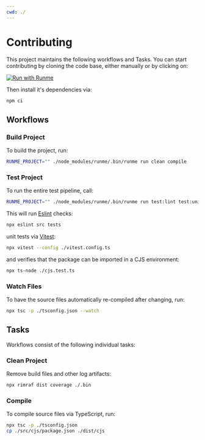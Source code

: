 ```yaml
---
cwd: ./
---
```


# Contributing

This project maintains the following workflows and Tasks. You can start contributing by cloning the code base, either manually or by clicking on:

[![Run with Runme](https://badgen.net/badge/Run%20with/Runme/5B3ADF?icon=https://runme.dev/img/logo.svg)](https://runme.dev/api/runme?repository=https%3A%2F%2Fgithub.com%2Fstateful%2Frunmejs.git&fileToOpen=CONTRIBUTING.md)

Then install it's dependencies via:

```sh { name=install }
npm ci
```

## Workflows

### Build Project

To build the project, run:

```sh { name=build }
RUNME_PROJECT="" ./node_modules/runme/.bin/runme run clean compile
```

### Test Project

To run the entire test pipeline, call:

```sh { name=test }
RUNME_PROJECT="" ./node_modules/runme/.bin/runme run test:lint test:unit test:cjs
```

This will run [Eslint](https://eslint.org/) checks:

```sh { name=test:lint }
npx eslint src tests
```

unit tests via [Vitest](https://vitest.dev/):

```sh { name=test:unit }
npx vitest --config ./vitest.config.ts
```

and verifies that the package can be imported in a CJS environment:

```sh { name=test:cjs cwd=./tests/cjs }
npx ts-node ./cjs.test.ts
```

### Watch Files

To have the source files automatically re-compiled after changing, run:

```sh { name=watch }
npx tsc -p ./tsconfig.json --watch
```

## Tasks

Workflows consist of the following individual tasks:

### Clean Project

Remove build files and other log artifacts:

```sh { name=clean }
npx rimraf dist coverage ./.bin
```

### Compile

To compile source files via TypeScript, run:

```sh { name=compile }
npx tsc -p ./tsconfig.json
cp ./src/cjs/package.json ./dist/cjs
```
